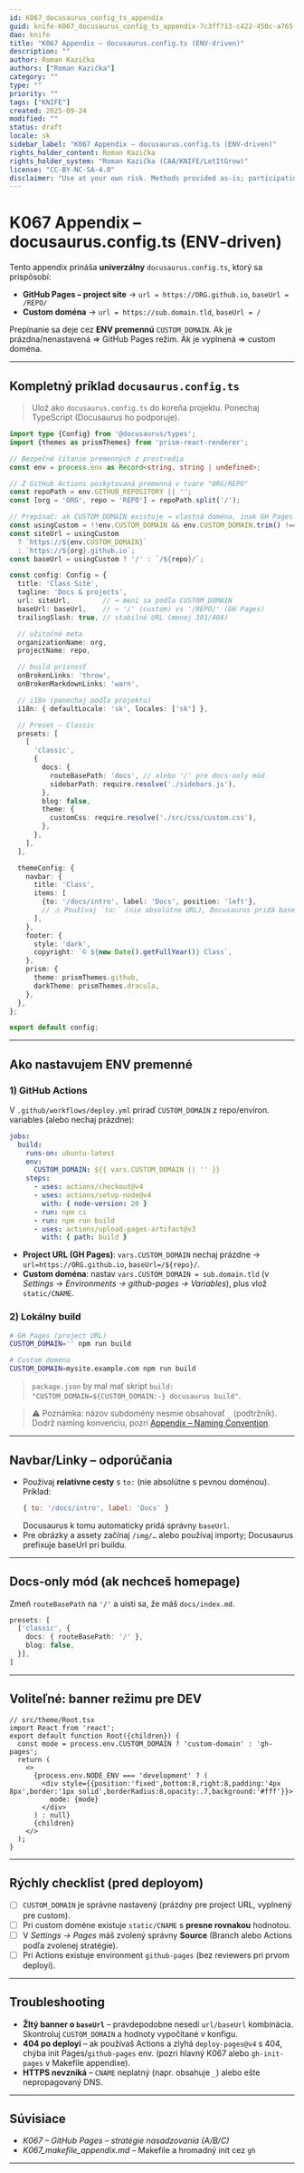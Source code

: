 ```yaml
---
id: K067_docusaurus_config_ts_appendix
guid: knife-K067_docusaurus_config_ts_appendix-7c3ff713-c422-450c-a765-fe0ab6edc560
dao: knife
title: "K067 Appendix – docusaurus.config.ts (ENV‑driven)"
description: ""
author: Roman Kazička
authors: ["Roman Kazička"]
category: ""
type: ""
priority: ""
tags: ["KNIFE"]
created: 2025-09-24
modified: ""
status: draft
locale: sk
sidebar_label: "K067 Appendix – docusaurus.config.ts (ENV‑driven)"
rights_holder_content: Roman Kazička
rights_holder_system: "Roman Kazička (CAA/KNIFE/LetItGrow)"
license: "CC-BY-NC-SA-4.0"
disclaimer: "Use at your own risk. Methods provided as-is; participation is voluntary and context-aware."
---
```

# K067 Appendix – docusaurus.config.ts (ENV‑driven)

Tento appendix prináša **univerzálny** `docusaurus.config.ts`, ktorý sa prispôsobí:

- **GitHub Pages – project site** → `url = https://ORG.github.io`, `baseUrl = /REPO/`
- **Custom doména** → `url = https://sub.domain.tld`, `baseUrl = /`

Prepínanie sa deje cez **ENV premennú** `CUSTOM_DOMAIN`. Ak je prázdna/nenastavená ⇒ GitHub Pages režim. Ak je vyplnená ⇒ custom doména.

---

## Kompletný príklad `docusaurus.config.ts`

> Ulož ako `docusaurus.config.ts` do koreňa projektu. Ponechaj TypeScript (Docusaurus ho podporuje).

```ts
import type {Config} from '@docusaurus/types';
import {themes as prismThemes} from 'prism-react-renderer';

// Bezpečné čítanie premenných z prostredia
const env = process.env as Record<string, string | undefined>;

// Z GitHub Actions poskytovaná premenná v tvare "ORG/REPO"
const repoPath = env.GITHUB_REPOSITORY || '';
const [org = 'ORG', repo = 'REPO'] = repoPath.split('/');

// Prepínač: ak CUSTOM_DOMAIN existuje → vlastná doména, inak GH Pages project site
const usingCustom = !!env.CUSTOM_DOMAIN && env.CUSTOM_DOMAIN.trim() !== '';
const siteUrl = usingCustom
  ? `https://${env.CUSTOM_DOMAIN}`
  : `https://${org}.github.io`;
const baseUrl = usingCustom ? '/' : `/${repo}/`;

const config: Config = {
  title: 'Class Site',
  tagline: 'Docs & projects',
  url: siteUrl,        // ↪️ mení sa podľa CUSTOM_DOMAIN
  baseUrl: baseUrl,    // ↪️ '/' (custom) vs '/REPO/' (GH Pages)
  trailingSlash: true, // stabilné URL (menej 301/404)

  // užitočné meta
  organizationName: org,
  projectName: repo,

  // build prísnosť
  onBrokenLinks: 'throw',
  onBrokenMarkdownLinks: 'warn',

  // i18n (ponechaj podľa projektu)
  i18n: { defaultLocale: 'sk', locales: ['sk'] },

  // Preset – Classic
  presets: [
    [
      'classic',
      {
        docs: {
          routeBasePath: 'docs', // alebo '/' pre docs-only mód
          sidebarPath: require.resolve('./sidebars.js'),
        },
        blog: false,
        theme: {
          customCss: require.resolve('./src/css/custom.css'),
        },
      },
    ],
  ],

  themeConfig: {
    navbar: {
      title: 'Class',
      items: [
        {to: '/docs/intro', label: 'Docs', position: 'left'},
        // ⚠️ Používaj `to:` (nie absolútne URL), Docusaurus pridá baseUrl sám
      ],
    },
    footer: {
      style: 'dark',
      copyright: `© ${new Date().getFullYear()} Class`,
    },
    prism: {
      theme: prismThemes.github,
      darkTheme: prismThemes.dracula,
    },
  },
};

export default config;
```

---

## Ako nastavujem ENV premenné

### 1) GitHub Actions
V `.github/workflows/deploy.yml` priraď `CUSTOM_DOMAIN` z repo/environ. variables (alebo nechaj prázdne):

```yaml
jobs:
  build:
    runs-on: ubuntu-latest
    env:
      CUSTOM_DOMAIN: ${{ vars.CUSTOM_DOMAIN || '' }}
    steps:
      - uses: actions/checkout@v4
      - uses: actions/setup-node@v4
        with: { node-version: 20 }
      - run: npm ci
      - run: npm run build
      - uses: actions/upload-pages-artifact@v3
        with: { path: build }
```

- **Project URL (GH Pages)**: `vars.CUSTOM_DOMAIN` nechaj prázdne → `url=https://ORG.github.io`, `baseUrl=/${repo}/`.
- **Custom doména**: nastav `vars.CUSTOM_DOMAIN = sub.domain.tld` (v *Settings → Environments → github-pages → Variables*), plus vlož `static/CNAME`.

### 2) Lokálny build

```bash
# GH Pages (project URL)
CUSTOM_DOMAIN='' npm run build

# Custom doména
CUSTOM_DOMAIN=mysite.example.com npm run build
```

> `package.json` by mal mať skript `build: "CUSTOM_DOMAIN=${CUSTOM_DOMAIN:-} docusaurus build"`.

> ⚠️ Poznámka: názov subdomény nesmie obsahovať `_` (podtržník). Dodrž naming konvenciu, pozri [Appendix – Naming Convention](./K067_NamingConventionPreDomeny.md).

---

## Navbar/Linky – odporúčania
- Používaj **relatívne cesty** s `to:` (nie absolútne s pevnou doménou). Príklad:
  ```js
  { to: '/docs/intro', label: 'Docs' }
  ```
  Docusaurus k tomu automaticky pridá správny `baseUrl`.
- Pre obrázky a assety začínaj `/img/…` alebo používaj importy; Docusaurus prefixuje baseUrl pri buildu.

---

## Docs‑only mód (ak nechceš homepage)
Zmeň `routeBasePath` na `'/'` a uisti sa, že máš `docs/index.md`.

```ts
presets: [
  ['classic', {
    docs: { routeBasePath: '/' },
    blog: false,
  }],
]
```

---

## Voliteľné: banner režimu pre DEV

```tsx
// src/theme/Root.tsx
import React from 'react';
export default function Root({children}) {
  const mode = process.env.CUSTOM_DOMAIN ? 'custom-domain' : 'gh-pages';
  return (
    <>
      {process.env.NODE_ENV === 'development' ? (
        <div style={{position:'fixed',bottom:8,right:8,padding:'4px 8px',border:'1px solid',borderRadius:8,opacity:.7,background:'#fff'}}>
          mode: {mode}
        </div>
      ) : null}
      {children}
    </>
  );
}
```

---

## Rýchly checklist (pred deployom)
- [ ] `CUSTOM_DOMAIN` je správne nastavený (prázdny pre project URL, vyplnený pre custom).
- [ ] Pri custom doméne existuje `static/CNAME` s **presne rovnakou** hodnotou.
- [ ] V *Settings → Pages* máš zvolený správny **Source** (Branch alebo Actions podľa zvolenej stratégie).
- [ ] Pri Actions existuje environment `github-pages` (bez reviewers pri prvom deployi).

---

## Troubleshooting
- **Žltý banner o `baseUrl`** – pravdepodobne nesedí `url/baseUrl` kombinácia. Skontroluj `CUSTOM_DOMAIN` a hodnoty vypočítané v konfigu.
- **404 po deployi** – ak používaš Actions a zlyhá `deploy-pages@v4` s 404, chýba init Pages/`github-pages` env. (pozri hlavný K067 alebo `gh-init-pages` v Makefile appendixe).
- **HTTPS nevzniká** – `CNAME` neplatný (napr. obsahuje `_`) alebo ešte nepropagovaný DNS.

---

## Súvisiace
- *K067 – GitHub Pages – stratégie nasadzovania (A/B/C)*
- *K067_makefile_appendix.md* – Makefile a hromadný init cez `gh`
---
